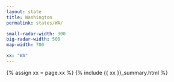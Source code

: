 ```yaml
---
layout: state
title: Washington
permalink: states/WA/

small-radar-width: 300
big-radar-width: 500
map-width: 700

xx: "WA"
---
```


{% assign xx = page.xx %}
{% include {{ xx }}_summary.html %}